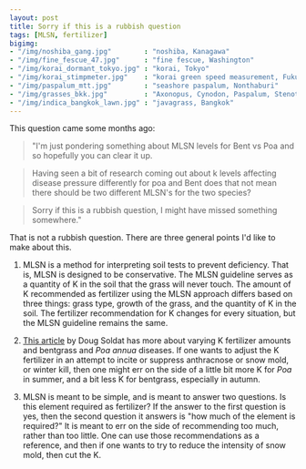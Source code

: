 ```yaml
---
layout: post
title: Sorry if this is a rubbish question
tags: [MLSN, fertilizer]
bigimg:
- "/img/noshiba_gang.jpg"        : "noshiba, Kanagawa"
- "/img/fine_fescue_47.jpg"      : "fine fescue, Washington"
- "/img/korai_dormant_tokyo.jpg" : "korai, Tokyo"
- "/img/korai_stimpmeter.jpg"    : "korai green speed measurement, Fukuoka"
- "/img/paspalum_mtt.jpg"        : "seashore paspalum, Nonthaburi"
- "/img/grasses_bkk.jpg"         : "Axonopus, Cynodon, Paspalum, Stenotaphrum, and Zoysia, Bangkok"
- "/img/indica_bangkok_lawn.jpg" : "javagrass, Bangkok"
---
```


This question came some months ago:

> "I'm just pondering something about MLSN levels for Bent vs Poa and so hopefully you can clear it up. 

> Having seen a bit of research coming out about k levels affecting disease pressure differently for poa and Bent does that not mean there should be two different MLSN's for the two species?

> Sorry if this is a rubbish question, I might have missed something somewhere."

That is not a rubbish question. There are three general points I'd like to make about this.

1. MLSN is a method for interpreting soil tests to prevent deficiency. That is, MLSN is designed to be conservative. The MLSN guideline serves as a quantity of K in the soil that the grass will never touch. The amount of K recommended as fertilizer using the MLSN approach differs based on three things: grass type, growth of the grass, and the quantity of K in the soil. The fertilizer recommendation for K changes for every situation, but the MLSN guideline remains the same.

2. [This article](http://www.golfdom.com/soil-testing-under-the-microscope/) by Doug Soldat has more about varying K fertilizer amounts and bentgrass and *Poa annua* diseases. If one wants to adjust the K fertilizer in an attempt to incite or suppress anthracnose or snow mold, or winter kill, then one might err on the side of a little bit more K for *Poa* in summer, and a bit less K for bentgrass, especially in autumn. 

3. MLSN is meant to be simple, and is meant to answer two questions. Is this element required as fertilizer? If the answer to the first question is yes, then the second question it answers is "how much of the element is required?"  It is meant to err on the side of recommending too much, rather than too little. One can use those recommendations as a reference, and then if one wants to try to reduce the intensity of snow mold, then cut the K. 
